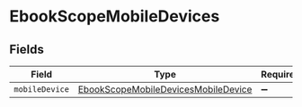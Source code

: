 # EbookScopeMobileDevices


## Fields

| Field                                                                                             | Type                                                                                              | Required                                                                                          | Description                                                                                       |
| ------------------------------------------------------------------------------------------------- | ------------------------------------------------------------------------------------------------- | ------------------------------------------------------------------------------------------------- | ------------------------------------------------------------------------------------------------- |
| `mobileDevice`                                                                                    | [EbookScopeMobileDevicesMobileDevice](../../models/shared/ebookscopemobiledevicesmobiledevice.md) | :heavy_minus_sign:                                                                                | N/A                                                                                               |